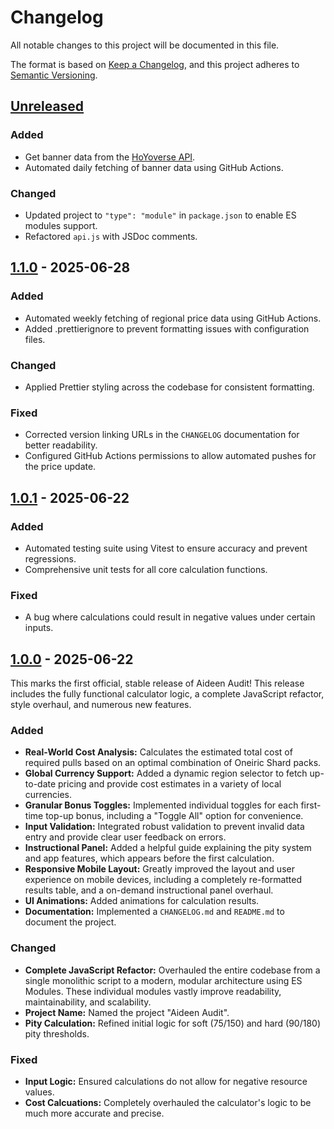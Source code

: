 # Changelog

All notable changes to this project will be documented in this file.

The format is based on [Keep a Changelog](https://keepachangelog.com/en/1.0.0/),
and this project adheres to [Semantic Versioning](https://semver.org/spec/v2.0.0.html).

## [Unreleased]

### Added

-   Get banner data from the [HoYoverse API](https://github.com/torikushiii/hoyoverse-api).
-   Automated daily fetching of banner data using GitHub Actions.

### Changed

-   Updated project to `"type": "module"` in `package.json` to enable ES modules support.
-   Refactored `api.js` with JSDoc comments.

## [1.1.0] - 2025-06-28

### Added

-   Automated weekly fetching of regional price data using GitHub Actions.
-   Added .prettierignore to prevent formatting issues with configuration files.

### Changed

-   Applied Prettier styling across the codebase for consistent formatting.

### Fixed

-   Corrected version linking URLs in the `CHANGELOG` documentation for better readability.
-   Configured GitHub Actions permissions to allow automated pushes for the price update.

## [1.0.1] - 2025-06-22

### Added

-   Automated testing suite using Vitest to ensure accuracy and prevent regressions.
-   Comprehensive unit tests for all core calculation functions.

### Fixed

-   A bug where calculations could result in negative values under certain inputs.

## [1.0.0] - 2025-06-22

This marks the first official, stable release of Aideen Audit! This release includes the fully functional calculator logic, a complete JavaScript refactor, style overhaul, and numerous new features.

### Added

-   **Real-World Cost Analysis:** Calculates the estimated total cost of required pulls based on an optimal combination of Oneiric Shard packs.
-   **Global Currency Support:** Added a dynamic region selector to fetch up-to-date pricing and provide cost estimates in a variety of local currencies.
-   **Granular Bonus Toggles:** Implemented individual toggles for each first-time top-up bonus, including a "Toggle All" option for convenience.
-   **Input Validation:** Integrated robust validation to prevent invalid data entry and provide clear user feedback on errors.
-   **Instructional Panel:** Added a helpful guide explaining the pity system and app features, which appears before the first calculation.
-   **Responsive Mobile Layout:** Greatly improved the layout and user experience on mobile devices, including a completely re-formatted results table, and a on-demand instructional panel overhaul.
-   **UI Animations:** Added animations for calculation results.
-   **Documentation:** Implemented a `CHANGELOG.md` and `README.md` to document the project.

### Changed

-   **Complete JavaScript Refactor:** Overhauled the entire codebase from a single monolithic script to a modern, modular architecture using ES Modules. These individual modules vastly improve readability, maintainability, and scalability.
-   **Project Name:** Named the project "Aideen Audit".
-   **Pity Calculation:** Refined initial logic for soft (75/150) and hard (90/180) pity thresholds.

### Fixed

-   **Input Logic:** Ensured calculations do not allow for negative resource values.
-   **Cost Calcuations:** Completely overhauled the calculator's logic to be much more accurate and precise.

[Unreleased]: https://github.com/kitbur/aideen-audit/compare/v1.1.0...HEAD
[1.1.0]: https://github.com/kitbur/aideen-audit/compare/v1.0.1...v1.1.0
[1.0.1]: https://github.com/kitbur/aideen-audit/compare/v1.0.0...v1.0.1
[1.0.0]: https://github.com/kitbur/aideen-audit/releases/tag/v1.0.0
